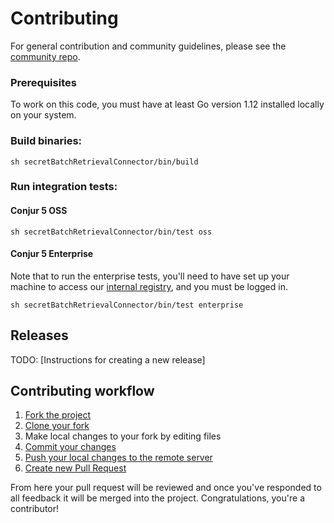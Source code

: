 # Contributing

For general contribution and community guidelines, please see the [community repo](https://github.com/cyberark/community).

### Prerequisites

To work on this code, you must have at least Go version 1.12 installed locally
on your system.

### Build binaries:

```
sh secretBatchRetrievalConnector/bin/build
```

### Run integration tests:

#### Conjur 5 OSS

```
sh secretBatchRetrievalConnector/bin/test oss
```

#### Conjur 5 Enterprise
Note that to run the enterprise tests, you'll need to have set up your machine
to access our [internal registry](https://github.com/conjurinc/docs/blob/master/reference/docker_registry.md#docker-registry-v2), and you must be logged in.

```
sh secretBatchRetrievalConnector/bin/test enterprise
```

## Releases

TODO:
[Instructions for creating a new release]

## Contributing workflow

1. [Fork the project](https://help.github.com/en/github/getting-started-with-github/fork-a-repo)
2. [Clone your fork](https://help.github.com/en/github/creating-cloning-and-archiving-repositories/cloning-a-repository)
3. Make local changes to your fork by editing files
3. [Commit your changes](https://help.github.com/en/github/managing-files-in-a-repository/adding-a-file-to-a-repository-using-the-command-line)
4. [Push your local changes to the remote server](https://help.github.com/en/github/using-git/pushing-commits-to-a-remote-repository)
5. [Create new Pull Request](https://help.github.com/en/github/collaborating-with-issues-and-pull-requests/creating-a-pull-request-from-a-fork)

From here your pull request will be reviewed and once you've responded to all
feedback it will be merged into the project. Congratulations, you're a contributor!
